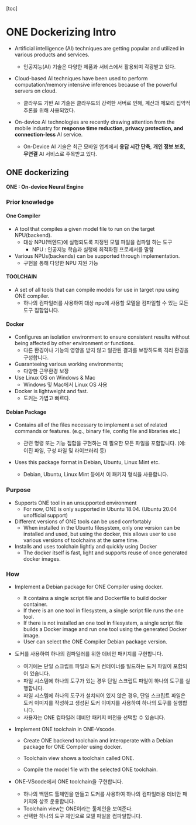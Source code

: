 [toc]

# ONE Dockerizing Intro

- Artificial intelligence (AI) techniques are getting popular and utilized in various products and services. 
    - 인공지능(AI) 기술은 다양한 제품과 서비스에서 활용되며 각광받고 있다.

- Cloud-based AI techniques have been used to perform computation/memory intensive inferences because of the powerful servers on cloud.
    - 클라우드 기반 AI 기술은 클라우드의 강력한 서버로 인해, 계산과 메모리 집약적 추론을 위해 사용되었다.

- On-device AI technologies are recently drawing attention from the mobile industry for **response time reduction, privacy protection, and connection-less** AI service.
    - On-Device AI 기술은 최근 모바일 업계에서 **응답 시간 단축**, **개인 정보 보호**, **무연결** AI 서비스로 주목받고 있다.



## ONE dockerizing

**ONE : On-device Neural Engine**

### Prior knowledge

#### One Compiler 

- A tool that compiles a given model file to run on the target NPU(backend).
    - 대상 NPU(백엔드)에 실행되도록 지정된 모델 파일을 컴파일 하는 도구 
        - NPU : 인공지능 학습과 실행에 최적화된 프로세서를 말함 
- Various NPUs(backends) can be supported through implementation.
    - 구현을 통해 다양한 NPU 지원 가능 

#### TOOLCHAIN

- A set of all tools that can compile models for use in target npu using ONE compiler.
    - 하나의 컴파일러를 사용하여 대상 npu에 사용할 모델을 컴파일할 수 있는 모든 도구 집합입니다.

#### Docker 

- Configures an isolation environment to ensure consistent results without being affected by other environment or functions.
    - 다른 환경이나 기능의 영향을 받지 않고 일관된 결과를 보장하도록 격리 환경을 구성합니다.
- Guaranteeing various working environments;
    - 다양한 근무환경 보장
- Use Linux OS on Windows & Mac
    - Windows 및 Mac에서 Linux OS 사용
- Docker is lightweight and fast.
    - 도커는 가볍고 빠르다.

#### Debian Package

- Contains all of the files necessary to implement a set of related commands or features. (e.g., binary file, config file and libraries etc.)
    - 관련 명령 또는 기능 집합을 구현하는 데 필요한 모든 파일을 포함합니다. (예: 이진 파일, 구성 파일 및 라이브러리 등)

- Uses this package format in Debian, Ubuntu, Linux Mint etc.
    - Debian, Ubuntu, Linux Mint 등에서 이 패키지 형식을 사용합니다.



### Purpose 

- Supports ONE tool in an unsupported environment
    - For now, ONE is only supported in Ubuntu 18.04. (Ubuntu 20.04 unofficial support)
- Different versions of ONE tools can be used comfortably
    - When installed in the Ubuntu filesystem, only one version can be installed and used, but using the docker, this allows user to use various versions of toolchains at the same time.
- Installs and uses toolchain lightly and quickly using Docker
    - The docker itself is fast, light and supports reuse of once generated docker images.



### How

- Implement a Debian package for ONE Compiler using docker.
    - It contains a single script file and Dockerfile to build docker container.
    - If there is an one tool in filesystem, a single script file runs the one tool.
    - If there is not installed an one tool in filesystem, a single script file builds a Docker image and run one tool using the generated Docker image.
    - User can select the ONE Compiler Debian package version.

- 도커를 사용하여 하나의 컴파일러를 위한 데비안 패키지를 구현합니다.
    - 여기에는 단일 스크립트 파일과 도커 컨테이너를 빌드하는 도커 파일이 포함되어 있습니다.
    - 파일 시스템에 하나의 도구가 있는 경우 단일 스크립트 파일이 하나의 도구를 실행합니다.
    - 파일 시스템에 하나의 도구가 설치되어 있지 않은 경우, 단일 스크립트 파일은 도커 이미지를 작성하고 생성된 도커 이미지를 사용하여 하나의 도구를 실행합니다.
    - 사용자는 ONE 컴파일러 데비안 패키지 버전을 선택할 수 있습니다.

- Implement ONE toolchain in ONE-Vscode.

    - Create ONE backend toolchain and interoperate with a Debian package for ONE Compiler using docker.

    - Toolchain view shows a toolchain called ONE.

    - Compile the model file with the selected ONE toolchain.

- ONE-VScode에서 ONE toolchain을 구현합니다. 

    - 하나의 백엔드 툴체인을 만들고 도커를 사용하여 하나의 컴파일러용 데비안 패키지와 상호 운용합니다.
    - Toolchain view는 ONE이라는 툴체인을 보여준다.
    - 선택한 하나의 도구 체인으로 모델 파일을 컴파일합니다.
